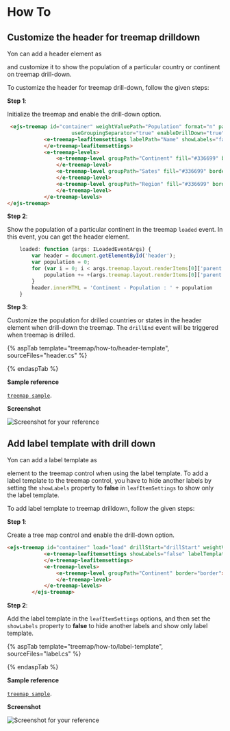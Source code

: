# How To

<!-- markdownlint-disable MD033 -->
<!-- markdownlint-disable MD036 -->

## Customize the header for treemap drilldown

Yon can add a header element as <div> and customize it to show the population of a particular country or
continent on treemap drill-down.

To customize the header for treemap drill-down, follow the given steps:

**Step 1**:

<!-- markdownlint-disable MD031 -->
Initialize the treemap and enable the drill-down option.

```html
 <ejs-treemap id="container" weightValuePath="Population" format="n" palette="palette"
                     useGroupingSeparator="true" enableDrillDown="true">
            <e-treemap-leafitemsettings labelPath="Name" showLabels="false">
            </e-treemap-leafitemsettings>
            <e-treemap-levels>
                <e-treemap-level groupPath="Continent" fill="#336699" border="border">
                </e-treemap-level>
                <e-treemap-level groupPath="Sates" fill="#336699" border="border">
                </e-treemap-level>
                <e-treemap-level groupPath="Region" fill="#336699" border="border">
                </e-treemap-level>
            </e-treemap-levels>
</ejs-treemap>
```

**Step 2**:

Show the population of a particular continent in the treemap `loaded` event. In this event, you can get the header element.

```javascript
    loaded: function (args: ILoadedEventArgs) {
        var header = document.getElementById('header');
        var population = 0;
        for (var i = 0; i < args.treemap.layout.renderItems[0]['parent'].Continent.length; i++) {
            population += +(args.treemap.layout.renderItems[0]['parent'].Continent[i]['data'].Population);
        }
        header.innerHTML = 'Continent - Population : ' + population
    }
```

**Step 3**:

Customize the population for drilled countries or states in the header element when drill-down the treemap. The `drillEnd` event will be triggered when treemap is drilled.

{% aspTab template="treemap/how-to/header-template", sourceFiles="header.cs" %}

{% endaspTab %}

**Sample reference**

[`treemap sample`](http://www.syncfusion.com/downloads/support/directtrac/general/ze/header-648017586).

**Screenshot**

![Screenshot for your reference](./images/header-template.png)

## Add label template with drill down

Yon can add a label template as <div> element to the treemap control when using the label template. To add a label template to the treemap control, you have to hide another labels by setting the `showLabels` property to **false** in `leafItemSettings` to show only the label template.

To add label template to treemap drilldown, follow the given steps:

**Step 1**:

Create a tree map control and enable the drill-down option.

```html
<ejs-treemap id="container" load="load" drillStart="drillStart" weightValuePath="Sales" enableDrillDown="true" palette="palette">
            <e-treemap-leafitemsettings showLabels="false" labelTemplate="#template" templatePosition="Center">
            </e-treemap-leafitemsettings>
            <e-treemap-levels>
                <e-treemap-level groupPath="Continent" border="border">
                </e-treemap-level>
            </e-treemap-levels>
        </ejs-treemap>
```
**Step 2**:

Add the label template in the `leafItemSettings` options, and then set the `showLabels` property to **false** to hide another labels and show only label template.

{% aspTab template="treemap/how-to/label-template", sourceFiles="label.cs" %}

{% endaspTab %}

**Sample reference**

[`treemap sample`](http://www.syncfusion.com/downloads/support/directtrac/general/ze/label-509136921).

**Screenshot**

![Screenshot for your reference](./images/label-template.png)